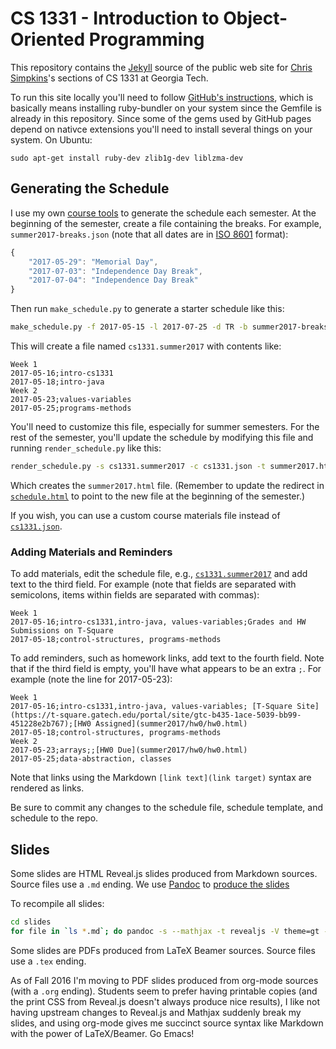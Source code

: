 # CS 1331 - Introduction to Object-Oriented Programming

This repository contains the [Jekyll](http://jekyllrb.com/) source of the public web site for [Chris Simpkins](https://github.com/csimpkins)'s sections of CS 1331 at Georgia Tech.

To run this site locally you'll need to follow [GitHub's instructions](https://help.github.com/articles/setting-up-your-github-pages-site-locally-with-jekyll/), which is basically means installing ruby-bundler on your system since the Gemfile is already in this repository. Since some of the gems used by GitHub pages depend on nativce extensions you'll need to install several things on your system. On Ubuntu:

```
sudo apt-get install ruby-dev zlib1g-dev liblzma-dev
```

## Generating the Schedule

I use my own [course tools](https://github.com/csimpkins/course-tools) to generate the schedule each semester. At the beginning of the semester, create a file containing the breaks. For example, `summer2017-breaks.json` (note that all dates are in [ISO 8601](https://xkcd.com/1179/) format):

```js
{
    "2017-05-29": "Memorial Day",
    "2017-07-03": "Independence Day Break",
    "2017-07-04": "Independence Day Break"
}
```

Then run `make_schedule.py` to generate a starter schedule like this:

```sh
make_schedule.py -f 2017-05-15 -l 2017-07-25 -d TR -b summer2017-breaks.json -c cs1331.json -o cs1331.summer2017
```

This will create a file named `cs1331.summer2017` with contents like:

```
Week 1
2017-05-16;intro-cs1331
2017-05-18;intro-java
Week 2
2017-05-23;values-variables
2017-05-25;programs-methods
```

You'll need to customize this file, especially for summer semesters. For the rest of the semester, you'll update the schedule by modifying this file and running `render_schedule.py` like this:

```sh
render_schedule.py -s cs1331.summer2017 -c cs1331.json -t summer2017.html.jinja2 -o summer2017.html
```

Which creates the `summer2017.html` file. (Remember to update the redirect in [`schedule.html`](schedule.html) to point to the new file at the beginning of the semester.)

If you wish, you can use a custom course materials file instead of [`cs1331.json`](cs1331.json).

### Adding Materials and Reminders

To add materials, edit the schedule file, e.g., [`cs1331.summer2017`](blob/master/cs1331.summer2017) and add text to the third field. For example (note that fields are separated with semicolons, items within fields are separated with commas):

```
Week 1
2017-05-16;intro-cs1331,intro-java, values-variables;Grades and HW Submissions on T-Square
2017-05-18;control-structures, programs-methods
```

To add reminders, such as homework links, add text to the fourth field. Note that if the third field is empty, you'll have what appears to be an extra `;`. For example (note the line for 2017-05-23):

```
Week 1
2017-05-16;intro-cs1331,intro-java, values-variables; [T-Square Site](https://t-square.gatech.edu/portal/site/gtc-b435-1ace-5039-bb99-451228e2b767);[HW0 Assigned](summer2017/hw0/hw0.html)
2017-05-18;control-structures, programs-methods
Week 2
2017-05-23;arrays;;[HW0 Due](summer2017/hw0/hw0.html)
2017-05-25;data-abstraction, classes
```

Note that links using the Markdown `[link text](link target)` syntax are rendered as links.

Be sure to commit any changes to the schedule file, schedule template, and schedule to the repo.

## Slides

Some slides are HTML Reveal.js slides produced from Markdown sources. Source files use a `.md` ending. We use [Pandoc](http://pandoc.org/) to  [produce the slides](http://pandoc.org/README.html#producing-slide-shows-with-pandoc)

To recompile all slides:

```sh
cd slides
for file in `ls *.md`; do pandoc -s --mathjax -t revealjs -V theme=gt -V "slideNumber='c/t'" -V progress=true -o $(basename $file .md).html $file; done
```

Some slides are PDFs produced from LaTeX Beamer sources. Source files use a `.tex` ending.

As of Fall 2016 I'm moving to PDF slides produced from org-mode sources (with a `.org` ending). Students seem to prefer having printable copies (and the print CSS from Reveal.js doesn't always produce nice results), I like not having upstream changes to Reveal.js and Mathjax suddenly break my slides, and using org-mode gives me succinct source syntax like Markdown with the power of LaTeX/Beamer. Go Emacs!